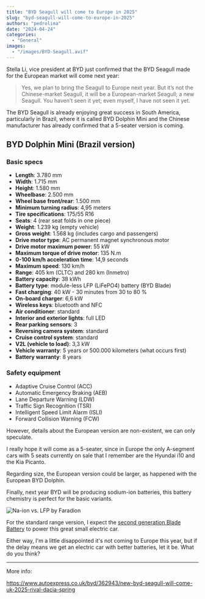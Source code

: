 ```yaml
---
title: "BYD Seagull will come to Europe in 2025"
slug: "byd-seagull-will-come-to-europe-in-2025"
authors: "pedrolima"
date: "2024-04-24"
categories:
  - "General"
images:
  - "/images/BYD-Seagull.avif"
---
```


Stella Li, vice president at BYD just confirmed that the BYD Seagull made for the European market will come next year:

>Yes, we plan to bring the Seagull to Europe next year. But it’s not the Chinese-market Seagull, it will be a European-market Seagull; a new Seagull. You haven’t seen it yet; even myself, I have not seen it yet.

The BYD Seagull is already enjoying great success in South America, particularly in Brazil, where it is called BYD Dolphin Mini and the Chinese manufacturer has already confirmed that a 5-seater version is coming.

## BYD Dolphin Mini (Brazil version)

### Basic specs

- **Length**: 3.780 mm
- **Width**: 1.715 mm
- **Height**: 1.580 mm
- **Wheelbase**: 2.500 mm
- **Wheel base front/rear**: 1.500 mm
- **Minimum turning radius**: 4,95 meters
- **Tire specifications**: 175/55 R16
- **Seats**: 4 (rear seat folds in one piece)
- **Weight**: 1.239 kg (empty vehicle)
- **Gross weight**: 1.568 kg (includes cargo and passengers)
- **Drive motor type**: AC permanent magnet synchronous motor
- **Drive motor maximum power**: 55 kW
- **Maximum torque of drive motor**: 135 N.m
- **0-100 km/h acceleration time**: 14,9 seconds
- **Maximum speed**: 130 km/h
- **Range**: 405 km (CLTC) and 280 km (Inmetro)
- **Battery capacity**: 38 kWh
- **Battery type**: module-less LFP (LiFePO4) battery (BYD Blade)
- **Fast charging**: 40 kW - 30 minutes from 30 to 80 %
- **On-board charger**: 6,6 kW
- **Wireless keys**: bluetooth and NFC
- **Air conditioner**: standard
- **Interior and exterior lights**: full LED
- **Rear parking sensors**: 3
- **Reversing camera system**: standard
- **Cruise control system**: standard
- **V2L (vehicle to load)**: 3,3 kW
- **Vehicle warranty**: 5 years or 500.000 kilometers (what occurs first)
- **Battery warranty**: 8 years

### Safety equipment

- Adaptive Cruise Control (ACC)
- Automatic Emergency Braking (AEB)
- Lane Departure Warning (LDW)
- Traffic Sign Recognition (TSR)
- Intelligent Speed ​​Limit Alarm (ISLI)
- Forward Collision Warning (FCW)


However, details about the European version are non-existent, we can only speculate.

I really hope it will come as a 5-seater, since in Europe the only A-segment cars with 5 seats currently on sale that I remember are the Hyundai i10 and the Kia Picanto.

Regarding size, the European version could be larger, as happened with the European BYD Dolphin.

Finally, next year BYD will be producing sodium-ion batteries, this battery chemistry is perfect for the basic variants.

![Na-ion vs. LFP by Faradion](/images/Na-ion_vs_LFP_by_Faradion.avif "Na-ion vs. LFP by Faradion")

For the standard range version, I expect the [second generation Blade Battery](/2024/04/09/byd-will-launch-its-second-generation-blade-battery-this-year/) to power this great small electric car.

Either way, I'm a little disappointed it's not coming to Europe this year, but if the delay means we get an electric car with better batteries, let it be. What do you think?

---

More info:

https://www.autoexpress.co.uk/byd/362943/new-byd-seagull-will-come-uk-2025-rival-dacia-spring